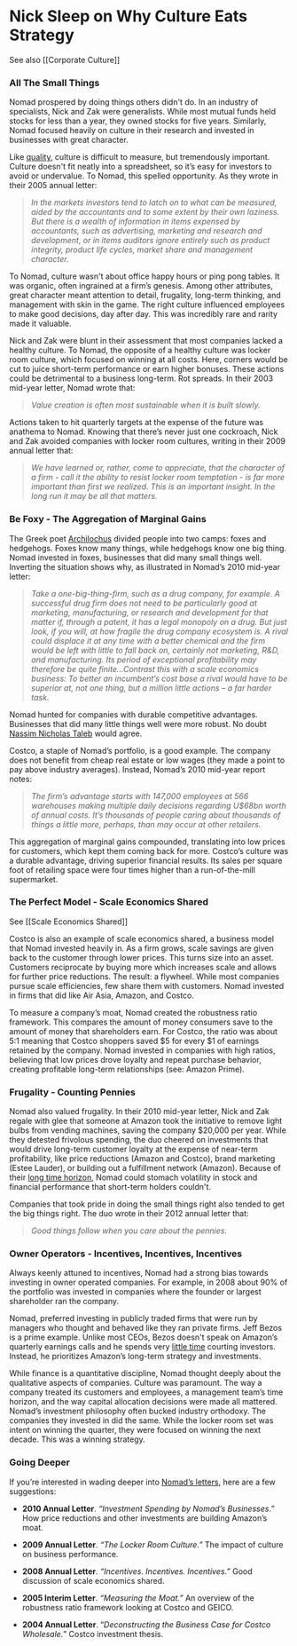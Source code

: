 # Nick Sleep on Why Culture Eats Strategy

See also [[Corporate Culture]]




### All The Small Things

Nomad prospered by doing things others didn't do. In an industry of specialists, Nick and Zak were generalists. While most mutual funds held stocks for less than a year, they owned stocks for five years. Similarly, Nomad focused heavily on culture in their research and invested in businesses with great character.  

Like [quality](https://kjlabuz.substack.com/p/29-patagonia-recessions-and-flight), culture is difficult to measure, but tremendously important. Culture doesn't fit neatly into a spreadsheet, so it’s easy for investors to avoid or undervalue. To Nomad, this spelled opportunity. As they wrote in their 2005 annual letter:

> _In the markets investors tend to latch on to what can be measured, aided by the accountants and to some extent by their own laziness. But there is a wealth of information in items expensed by accountants, such as advertising, marketing and research and development, or in items auditors ignore entirely such as product integrity, product life cycles, market share and management character._ 

To Nomad, culture wasn't about office happy hours or ping pong tables. It was organic, often ingrained at a firm’s genesis. Among other attributes, great character meant attention to detail, frugality, long-term thinking, and management with skin in the game. The right culture influenced employees to make good decisions, day after day. This was incredibly rare and rarity made it valuable. 

Nick and Zak were blunt in their assessment that most companies lacked a healthy culture. To Nomad, the opposite of a healthy culture was locker room culture, which focused on winning at all costs. Here, corners would be cut to juice short-term performance or earn higher bonuses. These actions could be detrimental to a business long-term. Rot spreads. In their 2003 mid-year letter, Nomad wrote that:

> _Value creation is often most sustainable when it is built slowly._

Actions taken to hit quarterly targets at the expense of the future was anathema to Nomad. Knowing that there’s never just one cockroach, Nick and Zak avoided companies with locker room cultures, writing in their 2009 annual letter that:

> _We have learned or, rather, come to appreciate, that the character of a firm - call it the ability to resist locker room temptation - is far more important than first we realized. This is an important insight. In the long run it may be all that matters._

### Be Foxy - The Aggregation of Marginal Gains

The Greek poet [Archilochus](https://www.npr.org/2019/07/08/739502013/the-fox-and-the-hedgehog-a-story-of-triumphs-and-tragedy#:~:text=different%20cognitive%20styles.-,%22The%20hedgehogs%20are%20more%20the%20big%20idea%20people%2C%20more%20decisive,different%20approaches%20with%20different%20problems.&text=The%20Greek%20poet%20Archilochus%20wrote%2C%20%22the%20fox%20knows%20many%20things,hedgehog%20knows%20one%20big%20thing.%22) divided people into two camps: foxes and hedgehogs. Foxes know many things, while hedgehogs know one big thing. Nomad invested in foxes, businesses that did many small things well. Inverting the situation shows why, as illustrated in Nomad’s 2010 mid-year letter:

> _Take a one-big-thing-firm, such as a drug company, for example. A successful drug firm does not need to be particularly good at marketing, manufacturing, or research and development for that matter if, through a patent, it has a legal monopoly on a drug. But just look, if you will, at how fragile the drug company ecosystem is. A rival could displace it at any time with a better chemical and the firm would be left with little to fall back on, certainly not marketing, R&D, and manufacturing. Its period of exceptional profitability may therefore be quite finite...Contrast this with a scale economics business: To better an incumbent’s cost base a rival would have to be superior at, not one thing, but a million little actions – a far harder task._

Nomad hunted for companies with durable competitive advantages. Businesses that did many little things well were more robust. No doubt [Nassim Nicholas Taleb](https://en.wikipedia.org/wiki/Antifragile) would agree. 

Costco, a staple of Nomad’s portfolio, is a good example. The company does not benefit from cheap real estate or low wages (they made a point to pay above industry averages). Instead, Nomad’s 2010 mid-year report notes:

> _The firm’s advantage starts with 147,000 employees at 566 warehouses making multiple daily decisions regarding U$68bn worth of annual costs. It’s thousands of people caring about thousands of things a little more, perhaps, than may occur at other retailers._

This aggregation of marginal gains compounded, translating into low prices for customers, which kept them coming back for more. Costco’s culture was a durable advantage, driving superior financial results. Its sales per square foot of retailing space were four times higher than a run-of-the-mill supermarket. 

### The Perfect Model - Scale Economics Shared

See [[Scale Economics Shared]]

Costco is also an example of scale economics shared, a business model that Nomad invested heavily in. As a firm grows, scale savings are given back to the customer through lower prices. This turns size into an asset. Customers reciprocate by buying more which increases scale and allows for further price reductions. The result: a flywheel. While most companies pursue scale efficiencies, few share them with customers. Nomad invested in firms that did like Air Asia, Amazon, and Costco. 

To measure a company’s moat, Nomad created the robustness ratio framework. This compares the amount of money consumers save to the amount of money that shareholders earn. For Costco, the ratio was about 5:1 meaning that Costco shoppers saved $5 for every $1 of earnings retained by the company. Nomad invested in companies with high ratios, believing that low prices drove loyalty and repeat purchase behavior, creating profitable long-term relationships (see: Amazon Prime).

### Frugality - Counting Pennies

Nomad also valued frugality. In their 2010 mid-year letter, Nick and Zak regale with glee that someone at Amazon took the initiative to remove light bulbs from vending machines, saving the company $20,000 per year. While they detested frivolous spending, the duo cheered on investments that would drive long-term customer loyalty at the expense of near-term profitability, like price reductions (Amazon and Costco), brand marketing (Estee Lauder), or building out a fulfillment network (Amazon). Because of their [long time horizon](https://kjlabuz.substack.com/p/59-time-and-patience-part-2), Nomad could stomach volatility in stock and financial performance that short-term holders couldn't.

Companies that took pride in doing the small things right also tended to get the big things right. The duo wrote in their 2012 annual letter that:

>  _Good things follow when you care about the pennies._ 

### Owner Operators - Incentives, Incentives, Incentives

Always keenly attuned to incentives, Nomad had a strong bias towards investing in owner operated companies. For example, in 2008 about 90% of the portfolio was invested in companies where the founder or largest shareholder ran the company. 

Nomad, preferred investing in publicly traded firms that were run by managers who thought and behaved like they ran private firms. Jeff Bezos is a prime example. Unlike most CEOs, Bezos doesn't speak on Amazon’s quarterly earnings calls and he spends very [little time](https://fortune.com/2014/12/02/amazon-jeff-bezos-investors/) courting investors. Instead, he prioritizes Amazon’s long-term strategy and investments.

While finance is a quantitative discipline, Nomad thought deeply about the qualitative aspects of companies. Culture was paramount. The way a company treated its customers and employees, a management team’s time horizon, and the way capital allocation decisions were made all mattered. Nomad’s investment philosophy often bucked industry orthodoxy. The companies they invested in did the same. While the locker room set was intent on winning the quarter, they were focused on winning the next decade. This was a winning strategy.

### Going Deeper

If you’re interested in wading deeper into [Nomad’s letters](https://b-ok.asia/book/7218544/b9eac5), here are a few suggestions:

-   **2010 Annual Letter**. _“Investment Spending by Nomad’s Businesses.”_ How price reductions and other investments are building Amazon’s moat. 
    
-   **2009 Annual Letter**. _“The Locker Room Culture.”_ The impact of culture on business performance.
    
-   **2008 Annual Letter**. _“Incentives. Incentives. Incentives.”_ Good discussion of scale economics shared.
    
-   **2005 Interim Letter**. _“Measuring the Moat.”_ An overview of the robustness ratio framework looking at Costco and GEICO. 
    
-   **2004 Annual Letter**. “_Deconstructing the Business Case for Costco Wholesale._” Costco investment thesis. 
    


